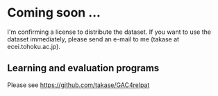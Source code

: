 # Coming soon ...

I'm confirming a license to distribute the dataset.
If you want to use the dataset immediately, please send an e-mail to me (takase at ecei.tohoku.ac.jp).

## Learning and evaluation programs

Please see https://github.com/takase/GAC4relpat
